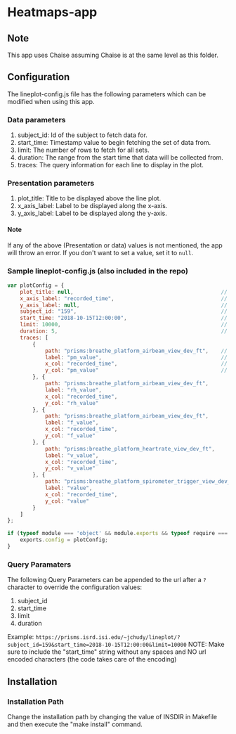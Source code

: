 # Heatmaps-app
## Note
This app uses Chaise assuming Chaise is at the same level as this folder.

## Configuration
The lineplot-config.js file has the following parameters which can be modified when using this app.

### Data parameters
1. subject_id: Id of the subject to fetch data for.
2. start_time: Timestamp value to begin fetching the set of data from.
3. limit: The number of rows to fetch for all sets.
4. duration: The range from the start time that data will be collected from.
5. traces: The query information for each line to display in the plot.

### Presentation parameters
1. plot_title: Title to be displayed above the line plot.
2. x_axis_label: Label to be displayed along the x-axis.
3. y_axis_label: Label to be displayed along the y-axis.

#### Note
If any of the above (Presentation or data) values is not mentioned, the app will throw an error. If you don't want to set a value, set it to `null`.

### Sample lineplot-config.js (also included in the repo)
```javascript
var plotConfig = {
    plot_title: null,                                               // plot title
    x_axis_label: "recorded_time",                                  // plot x axis label
    y_axis_label: null,                                             // plot y axis label
    subject_id: "159",                                              // identifier for the subject to get data from
    start_time: "2018-10-15T12:00:00",                              // the value to begin querying data from
    limit: 10000,                                                   // how many data rows you want
    duration: 5,                                                    // timeframe in hours after start_time to collect data from
    traces: [
        {
            path: "prisms:breathe_platform_airbeam_view_dev_ft",    // schema:table and then anything else
            label: "pm_value",                                      // name of trace in legend
            x_col: "recorded_time",                                 // column name to use for x values
            y_col: "pm_value"                                       // column name to use for y values
        }, {
            path: "prisms:breathe_platform_airbeam_view_dev_ft",
            label: "rh_value",
            x_col: "recorded_time",
            y_col: "rh_value"
        }, {
            path: "prisms:breathe_platform_airbeam_view_dev_ft",
            label: "f_value",
            x_col: "recorded_time",
            y_col: "f_value"
        }, {
            path: "prisms:breathe_platform_heartrate_view_dev_ft",
            label: "v_value",
            x_col: "recorded_time",
            y_col: "v_value"
        }, {
            path: "prisms:breathe_platform_spirometer_trigger_view_dev_ft",
            label: "value",
            x_col: "recorded_time",
            y_col: "value"
        }
    ]
};

if (typeof module === 'object' && module.exports && typeof require === 'function') {
    exports.config = plotConfig;
}
```

### Query Paramaters
The following Query Parameters can be appended to the url after a `?` character to override the configuration values:
1. subject_id
2. start_time
3. limit
4. duration

Example: `https://prisms.isrd.isi.edu/~jchudy/lineplot/?subject_id=159&start_time=2018-10-15T12:00:00&limit=10000`
NOTE: Make sure to include the "start_time" string without any spaces and NO url encoded characters (the code takes care of the encoding)

## Installation

### Installation Path
Change the installation path by changing the value of INSDIR in Makefile and then execute the "make install" command.
